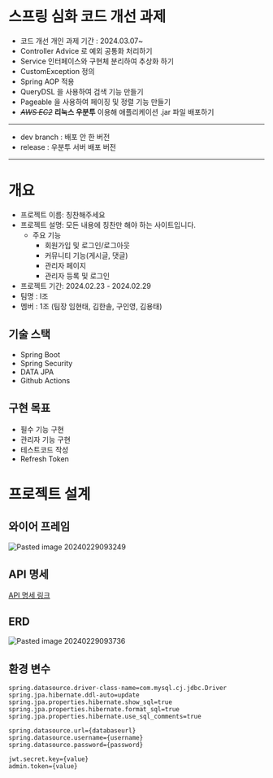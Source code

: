 # 스프링 심화 코드 개선 과제

- 코드 개선 개인 과제 기간 : 2024.03.07~
- Controller Advice 로 예외 공통화 처리하기
- Service 인터페이스와 구현체 분리하여 추상화 하기
- CustomException 정의
- Spring AOP 적용
- QueryDSL 을 사용하여 검색 기능 만들기
- Pageable 을 사용하여 페이징 및 정렬 기능 만들기
- _~~AWS EC2~~_ __리눅스 우분투__ 이용해 애플리케이션 .jar 파일 배포하기

---

- dev branch : 배포 안 한 버전
- release : 우분투 서버 배포 버전

---

# 개요

- 프로젝트 이름: 칭찬해주세요
- 프로젝트 설명: 모든 내용에 칭찬만 해야 하는 사이트입니다.
    - 주요 기능
        - 회원가입 및 로그인/로그아웃
        - 커뮤니티 기능(게시글, 댓글)
        - 관리자 페이지
        - 관리자 등록 및 로그인
- 프로젝트 기간: 2024.02.23 - 2024.02.29
- 팀명 : I조
- 멤버 : 1조 (팀장 임현태, 김한솔, 구인영, 김용태)

## 기술 스택

- Spring Boot
- Spring Security
- DATA JPA
- Github Actions

## 구현 목표

- 필수 기능 구현
- 관리자 기능 구현
- 테스트코드 작성
- Refresh Token

# 프로젝트 설계

## 와이어 프레임

![Pasted image 20240229093249](https://github.com/nbc-ijo/nbc-ijo/assets/135244018/c0f4b1e7-fbc9-47f1-98da-c04e5f57c9ce)

## API 명세

[API 명세 링크](https://teamsparta.notion.site/I-6f97fc62876f42efaba6b433419fc477)

## ERD

![Pasted image 20240229093736](https://github.com/nbc-ijo/nbc-ijo/assets/135244018/c0949346-598c-403e-ad56-22a9e5d47abe)

## 환경 변수

```
spring.datasource.driver-class-name=com.mysql.cj.jdbc.Driver
spring.jpa.hibernate.ddl-auto=update
spring.jpa.properties.hibernate.show_sql=true
spring.jpa.properties.hibernate.format_sql=true
spring.jpa.properties.hibernate.use_sql_comments=true

spring.datasource.url={databaseurl}
spring.datasource.username={username}
spring.datasource.password={password}

jwt.secret.key={value}
admin.token={value}
```

